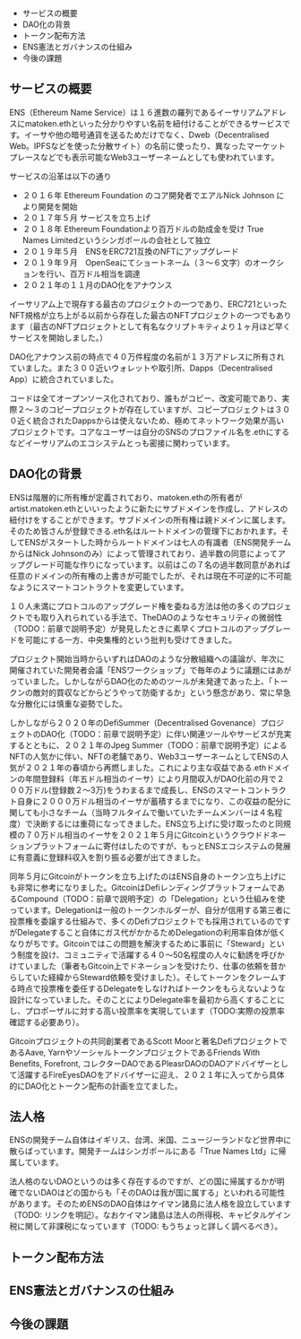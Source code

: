 
- サービスの概要
- DAO化の背景
- トークン配布方法
- ENS憲法とガバナンスの仕組み
- 今後の課題


## サービスの概要

ENS（Ethereum Name Service）は１６進数の羅列であるイーサリアムアドレスにmatoken.ethといった分かりやすい名前を紐付けることができるサービスです。イーサや他の暗号通貨を送るためだけでなく、Dweb（Decentralised Web。IPFSなどを使った分散サイト）の名前に使ったり、異なったマーケットプレースなどでも表示可能なWeb3ユーザーネームとしても使われています。

サービスの沿革は以下の通り

- ２０１６年 Ethereum Foundation のコア開発者でエアルNick Johnson により開発を開始
- ２０１７年５月 サービスを立ち上げ
- ２０１８年 Ethereum Foundationより百万ドルの助成金を受け True Names Limitedというシンガポールの会社として独立
- ２０１９年５月　ENSをERC721互換のNFTにアップグレード
- ２０１９年９月　OpenSeaにてショートネーム（３〜６文字）のオークションを行い、百万ドル相当を調達
- ２０２１年の１１月のDAO化をアナウンス

イーサリアム上で現存する最古のプロジェクトの一つであり、ERC721といったNFT規格が立ち上がる以前から存在した最古のNFTプロジェクトの一つでもあります（最古のNFTプロジェクトとして有名なクリプトキティより１ヶ月ほど早くサービスを開始しました。）

DAO化アナウンス前の時点で４０万件程度の名前が１３万アドレスに所有されていました。また３００近いウォレットや取引所、Dapps（Decentralised App）に統合されていました。

コードは全てオープンソース化されており、誰もがコピー、改変可能であり、実際２〜３のコピープロジェクトが存在していますが、コピープロジェクトは３００近く統合されたDappsからは使えないため、極めてネットワーク効果が高いプロジェクトです。コアなユーザーは自分のSNSのプロファイル名を.ethにするなどイーサリアムのエコシステムとっも密接に関わっています。

## DAO化の背景

ENSは階層的に所有権が定義されており、matoken.ethの所有者がartist.matoken.ethといいったように新たにサブドメインを作成し、アドレスの紐付けをすることができます。サブドメインの所有権は親ドメインに属します。そのため皆さんが登録できる.eth名はルートドメインの管理下におかれます。そしてENSがスタートした時からルートドメインは七人の有識者（ENS開発チームからはNick Johnsonのみ）によって管理されており、過半数の同意によってアップグレード可能な作りになっています。以前はこの７名の過半数同意があれば任意のドメインの所有権の上書きが可能でしたが、それは現在不可逆的に不可能なようにスマートコントラクトを変更しています。

１０人未満にプロトコルのアップグレード権を委ねる方法は他の多くのプロジェクトでも取り入れられている手法で、TheDAOのようなセキュリティの微弱性（TODO：前章で説明予定）が発見したときに素早くプロトコルのアップグレードを可能にする一方、中央集権的という批判も受けてきました。

プロジェクト開始当時からいずれはDAOのような分散組織への議論が、年次に開催されていた開発者会議「ENSワークショップ」で毎年のように議題にはあがっていました。しかしながらDAO化のためのツールが未発達であった上、「トークンの敵対的買収などからどうやって防衛するか」という懸念があり、常に早急な分散化には慎重な姿勢でした。

しかしながら２０２０年のDefiSummer（Decentralised Govenance）プロジェクトのDAO化（TODO：前章で説明予定）に伴い関連ツールやサービスが充実するとともに、２０２１年のJpeg Summer（TODO：前章で説明予定）によるNFTの人気かに伴い、NFTの老舗であり、Web3ユーザーネームとしてENSの人気が２０２１年の春頃から再燃しました。これにより主な収益である.ethドメインの年間登録料（年五ドル相当のイーサ）により月間収入がDAO化前の月で２００万ドル(登録数２〜3万)をうわまるまで成長し、ENSのスマートコントラクト自身に２０００万ドル相当のイーサが蓄積するまでになり、この収益の配分に関しても小さなチーム（当時フルタイムで働いていたチームメンバーは４名程度）で決断するには重荷になってきました。ENS立ち上げに受け取ったのと同規模の７０万ドル相当のイーサを２０２１年５月にGitcoinというクラウドドネーションプラットフォームに寄付はしたのですが、もっとENSエコシステムの発展に有意義に登録料収入を割り振る必要が出てきました。

同年５月にGitcoinがトークンを立ち上げたのはENS自身のトークン立ち上げにも非常に参考になりました。GitcoinはDefiレンディングプラットフォームであるCompound（TODO：前章で説明予定）の「Delegation」という仕組みを使っています。Delegationは一般のトークンホルダーが、自分が信用する第三者に投票権を委譲する仕組みで、多くのDefiプロジェクトでも採用されているのですがDelegateすること自体にガス代がかかるためDelegationの利用率自体が低くなりがちです。Gitcoinではこの問題を解決するために事前に「Steward」という制度を設け、コミュニティで活躍する４０〜50名程度の人々に勧誘を呼びかけていました（筆者もGitcoin上でドネーションを受けたり、仕事の依頼を昔からしていた経緯からSteward依頼を受けました）。そしてトークンをクレームする時点で投票権を委任するDelegateをしなければトークンをもらえないような設計になっていました。そのことによりDelegate率を最初から高くすることにし、プロポーザルに対する高い投票率を実現しています（TODO:実際の投票率確認する必要あり）。

Gitcoinプロジェクトの共同創業者であるScott Moorと著名DefiプロジェクトであるAave, YarnやソーシャルトークンプロジェクトであるFriends With Benefits, Forefront, コレクターDAOであるPleasrDAOのDAOアドバイザーとして活躍するFireEyesDAOをアドバイザーに迎え、２０２１年に入ってから具体的にDAO化とトークン配布の計画を立てました。

## 法人格

ENSの開発チーム自体はイギリス、台湾、米国、ニュージーランドなど世界中に散らばっています。開発チームはシンガポールにある「True Names Ltd」に帰属しています。

法人格のないDAOというのは多く存在するのですが、どの国に帰属するかが明確でないDAOはどの国からも「そのDAOは我が国に属する」といわれる可能性があります。そのためENSのDAO自体はケイマン諸島に法人格を設立しています（TODO: リンクを明記）。なおケイマン諸島は法人の所得税、キャピタルゲイン税に関して非課税になっています（TODO: もうちょっと詳しく調べるべき）。

## トークン配布方法

## ENS憲法とガバナンスの仕組み

## 今後の課題
